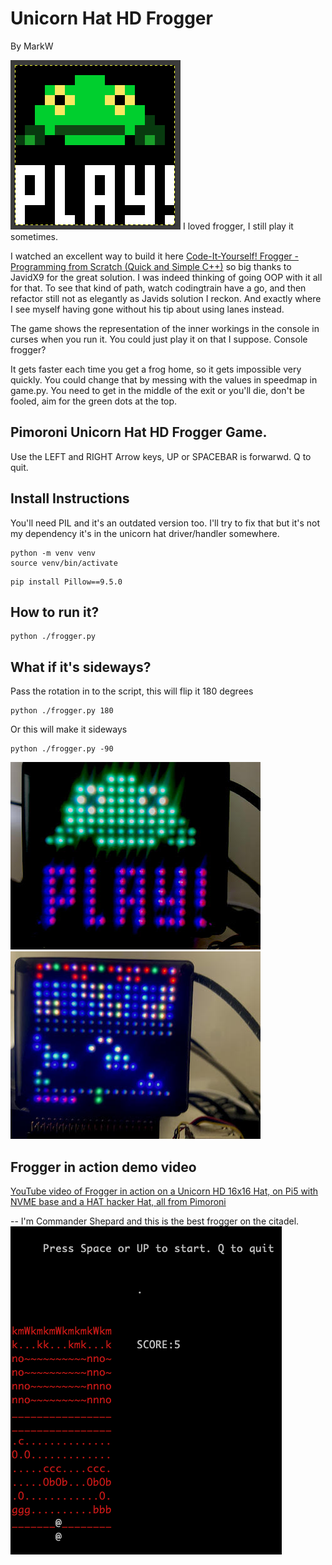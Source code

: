 # Unicorn Hat HD Frogger 
By MarkW

![PLAY! FROGGER](./assets/play_frog_big.png)
I loved frogger, I still play it sometimes. 

I watched an excellent way to build it here
[Code-It-Yourself! Frogger - Programming from Scratch (Quick and Simple C++)](https://www.youtube.com/watch?v=QJnZ5QmpXOE)
so big thanks to JavidX9 for the great solution. I was indeed thinking of going OOP with it all for that. To see that kind of path, watch codingtrain have a go, and then refactor 
still not as elegantly as Javids solution I reckon. And exactly where I see myself having gone without his tip about using lanes instead. 

The game shows the representation of the inner workings in the console in curses when you run it. You could just play it on that I suppose. Console frogger? 

It gets faster each time you get a frog home, so it gets impossible very quickly. You could change that by messing with the values in speedmap in game.py. 
You need to get in the middle of the exit or you'll die, don't be fooled, aim for the green dots at the top. 


## Pimoroni Unicorn Hat HD Frogger Game. 

Use the LEFT and RIGHT Arrow keys, UP or SPACEBAR is forwarwd. 
Q to quit. 


## Install Instructions 
You'll need PIL and it's an outdated version too. I'll try to fix that but it's not my dependency 
it's in the unicorn hat driver/handler somewhere. 

```shell
python -m venv venv
source venv/bin/activate
```

```shell
pip install Pillow==9.5.0
```

## How to run it? 
```shell
python ./frogger.py 
```

## What if it's sideways?
Pass the rotation in to the script, this will flip it 180 degrees
```shell
python ./frogger.py 180
```
Or this will make it sideways 
```shell
python ./frogger.py -90
```
![Starting screen for frogger](./assets/frogger1.jpg)
![Playing a game](./assets/frogger2.jpg)

## Frogger in action demo video 
[YouTube video of Frogger in action on a Unicorn HD 16x16 Hat, on Pi5 with NVME base and a HAT hacker Hat, all from Pimoroni ](https://youtu.be/FM_PzdKImLo)

-- I'm Commander Shepard and this is the best frogger on the citadel.
![Console only version ](./assets/frogger3_console.png)
